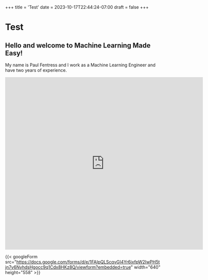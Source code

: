 +++
title = 'Test'
date = 2023-10-17T22:44:24-07:00
draft = false
+++

# Test

## Hello and welcome to Machine Learning Made Easy!

My name is Paul Fentress and I work as a Machine Learning Engineer and have 
two years of experience. 

<iframe src="https://docs.google.com/forms/d/e/1FAIpQLScqvGI4Yr6ixfpW2IwPH5tjn7v6NyhdsHgocc9q1Cdx8HKz8Q/viewform?embedded=true" width="640" height="558" frameborder="0" marginheight="0" marginwidth="0">Loading…</iframe>


{{< googleForm src="https://docs.google.com/forms/d/e/1FAIpQLScqvGI4Yr6ixfpW2IwPH5tjn7v6NyhdsHgocc9q1Cdx8HKz8Q/viewform?embedded=true" width="640" height="558" >}}

